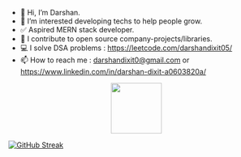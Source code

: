 - 👋 Hi, I’m Darshan.
- 👀 I’m interested developing techs to help people grow.
- ✅ Aspired MERN stack developer.
- 🌟 I contribute to open source company-projects/libraries.
- 💻 I solve DSA problems : https://leetcode.com/darshandixit05/ 
- 📫 How to reach me : darshandixit0@gmail.com or https://www.linkedin.com/in/darshan-dixit-a0603820a/

<div id="header" align="center">
  <img src="https://media.giphy.com/media/eNAsjO55tPbgaor7ma/giphy.gif" width="100"/>
</div>


<!---
DarshanDixit05/DarshanDixit05 is a ✨ special ✨ repository because its `README.md` (this file) appears on your GitHub profile.
You can click the Preview link to take a look at your changes.
--->

[![GitHub Streak](https://github-readme-streak-stats.herokuapp.com?user=DarshanDixit05&theme=dark&hide_border=true&type=png)](https://git.io/streak-stats)
